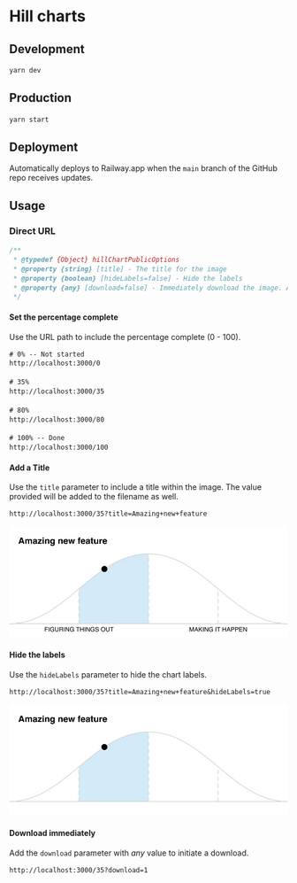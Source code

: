 # Hill charts

## Development

```zsh
yarn dev
```

## Production

```zsh
yarn start
```

## Deployment

Automatically deploys to Railway.app when the `main` branch of the GitHub repo receives updates.

## Usage

### Direct URL

```js
/**
 * @typedef {Object} hillChartPublicOptions
 * @property {string} [title] - The title for the image
 * @property {boolean} [hideLabels=false] - Hide the labels
 * @property {any} [download=false] - Immediately download the image. Any value triggers it
 */
```

#### Set the percentage complete

Use the URL path to include the percentage complete (0 - 100).

```txt
# 0% -- Not started
http://localhost:3000/0

# 35%
http://localhost:3000/35

# 80%
http://localhost:3000/80

# 100% -- Done
http://localhost:3000/100
```

#### Add a Title

Use the `title` parameter to include a title within the image. The value provided will be added to the filename as well.

```txt
http://localhost:3000/35?title=Amazing+new+feature
```

![Hillchart for "Amazing new feature" at 35% completion](./images/hill-chart-at-35-Amazing_new_feature.jpg)

#### Hide the labels

Use the `hideLabels` parameter to hide the chart labels.

```txt
http://localhost:3000/35?title=Amazing+new+feature&hideLabels=true
```

![Hillchart for "Amazing new feature" at 35% completion without labels](./images/hill-chart-at-35-Amazing_new_feature--no-labels.jpg)

#### Download immediately

Add the `download` parameter with _any_ value to initiate a download.

```txt
http://localhost:3000/35?download=1
```
